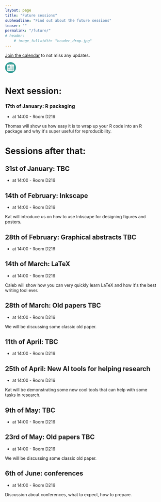 ```yaml
---
layout: page
title: "Future sessions"
subheadline: "Find out about the future sessions"
teaser: ""
permalink: "/future/"
# header:
    # image_fullwidth: "header_drop.jpg"
---
```


[Join the calendar](/join/) to not miss any updates.

<a href="https://calendar.google.com/calendar/u/0?cid=Y182YWY0NGNmNjYzYTFiZmU2OGY3MGU1MmExMWEwMDlmN2VkNjE5ZmRlOTBjNjE5ZjA2YWUxYmQ0Y2NhOGQ3YzlkQGdyb3VwLmNhbGVuZGFyLmdvb2dsZS5jb20I"><img src="/images/calendar_logo3.png"/></a>

# Next session:

### 17th of January: R packaging

 * at 14:00 - Room D216

Thomas will show us how easy it is to wrap up your R code into an R package and why it's super useful for reproducibility.

# Sessions after that:

## 31st of January: TBC

 * at 14:00 - Room D216

<!-- How Scala Naturae influences our work/popular science - Maybe check with Tori about sci comm stuff?
 -->

## 14th of February: Inkscape

 * at 14:00 - Room D216

Kat will introduce us on how to use Inkscape for designing figures and posters.

## 28th of February: Graphical abstracts TBC

 * at 14:00 - Room D216

<!-- Kouvari tells us about graphical abstracts -->

## 14th of March: LaTeX

 * at 14:00 - Room D216

Caleb will show how you can very quickly learn LaTeX and how it's the best writing tool ever.

## 28th of March: Old papers TBC

 * at 14:00 - Room D216

We will be discussing some classic old paper. 
<!-- Caleb -->

## 11th of April: TBC

 * at 14:00 - Room D216

<!-- Ask Jen and Ankita: Writing or/and applying for Marie Curies (by Jenifer: maybe for a session in February/March: start the grant first page how to?) -->

## 25th of April: New AI tools for helping research

 * at 14:00 - Room D216

Kat will be demonstrating some new cool tools that can help with some tasks in research.

## 9th of May: TBC

 * at 14:00 - Room D216

<!-- 09 May - Babies in academia: maybe ask Chris and Nic Hemmings for QA -->

## 23rd of May: Old papers TBC

 * at 14:00 - Room D216

We will be discussing some classic old paper.

## 6th of June: conferences

 * at 14:00 - Room D216

Discussion about conferences, what to expect, how to prepare.

<!-- https://calendar.google.com/calendar/u/0?cid=Y182YWY0NGNmNjYzYTFiZmU2OGY3MGU1MmExMWEwMDlmN2VkNjE5ZmRlOTBjNjE5ZjA2YWUxYmQ0Y2NhOGQ3YzlkQGdyb3VwLmNhbGVuZGFyLmdvb2dsZS5jb20 -->